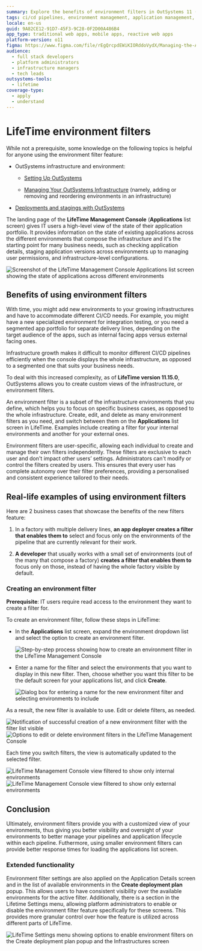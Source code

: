 ```yaml
---
summary: Explore the benefits of environment filters in OutSystems 11 (O11) for managing complex infrastructures and CI/CD pipelines.
tags: ci/cd pipelines, environment management, application management, deployment, staging
locale: en-us
guid: 9A82CE12-91D7-45F3-9C28-0F2D00A486B4
app_type: traditional web apps, mobile apps, reactive web apps
platform-version: o11
figma: https://www.figma.com/file/rEgQrcpdEWiKIORddoVydX/Managing-the-Applications-Lifecycle?type=design&node-id=2186%3A6469&mode=design&t=rzWSTBJIapfhmERp-1
audience:
  - full stack developers
  - platform administrators
  - infrastructure managers
  - tech leads
outsystems-tools:
  - lifetime
coverage-type:
  - apply
  - understand
---
```


# LifeTime environment filters

<div class="info" markdown="1">

 While not a prerequisite, some knowledge on the following topics is helpful for anyone using the environment filter feature:

* OutSystems infrastructure and environment:

    * [Setting Up OutSystems](../setup-infra-platform/setup/intro.md)

    * [Managing Your OutSystems Infrastructure](initial-setup-of-an-infrastructure.md) (namely, adding or removing and reordering environments in an infrastructure)

* [Deployments and stagings with OutSystems](https://www.outsystems.com/evaluation-guide/how-does-outsystems-handle-deployment-and-staging/)

</div>

The landing page of the **LifeTime Management Console** (**Applications** list screen) gives IT users a high-level view of the state of their application portfolio. It provides information on the state of existing applications across the different environments that compose the infrastructure and it's the starting point for many  business needs, such as checking application details, staging application versions across environments up to managing user permissions, and infrastructure-level configurations.

![Screenshot of the LifeTime Management Console Applications list screen showing the state of applications across different environments](images/applications-lt.png "LifeTime Management Console Applications List")

## Benefits of using environment filters

With time, you might add new environments to your growing infrastructures and have to accommodate different CI/CD needs. For example, you might have a new specialized environment for integration testing, or you need a segmented app portfolio for separate delivery lines, depending on the target audience of the apps, such as internal facing apps versus external facing ones.

Infrastructure growth makes it difficult to monitor different CI/CD pipelines efficiently when the console displays the whole infrastructure, as opposed to a segmented one that suits your business needs.

To deal with this increased complexity, as of **LifeTime version 11.15.0**, OutSystems allows you to create custom views of the infrastructure, or environment filters. 

An environment filter is a subset of the infrastructure environments that you define, which helps you to focus on specific business cases, as opposed to the whole infrastructure. Create, edit, and delete as many environment filters as you need, and switch between them on the **Applications** list screen in LifeTime. Examples include creating a filter for your internal environments and another for your external ones. 

Environment filters are user-specific, allowing each individual to create and manage their own filters independently. These filters are exclusive to each user and don't impact other users’ settings. Administrators can't modify or control the filters created by users. This ensures that every user has complete autonomy over their filter preferences, providing a personalised and consistent experience tailored to their needs.

## Real-life examples of using environment filters

Here are 2 business cases that showcase the benefits of the new filters feature:

1. In a factory with multiple delivery lines, **an app deployer creates a filter that enables them to** select and focus only on the environments of the pipeline that are currently relevant for their work.

1. **A developer** that usually works with a small set of environments (out of the many that compose a factory) **creates a filter that enables them to** focus only on those, instead of having the whole factory visible by default.

### Creating an environment filter

**Prerequisite**: IT users require read access to the environment they want to create a filter for. 

To create an environment filter, follow these steps in LifeTime:

* In the **Applications** list screen, expand the environment dropdown list and select the option to create an environment filter.

    ![Step-by-step process showing how to create an environment filter in the LifeTime Management Console](images/create-filter-1-lt.png "Creating an Environment Filter in LifeTime")

* Enter a name for the filter and select the environments that you want to display in this new filter. Then, choose whether you want this filter to be the default screen for your applications list, and click **Create**.

    ![Dialog box for entering a name for the new environment filter and selecting environments to include](images/create-filter-2-lt.png "Environment Filter Configuration")

As a result, the new filter is available to use. Edit or delete filters, as needed.

![Notification of successful creation of a new environment filter with the filter list visible](images/result-successful-filter-list-lt.png "Successful Creation of Environment Filter")
![Options to edit or delete environment filters in the LifeTime Management Console](images/edit-delete-filter-lt.png "Edit and Delete Environment Filters")

Each time you switch filters, the view is automatically updated to the selected filter.

![LifeTime Management Console view filtered to show only internal environments](images/internal-filter-lt.png "Internal Environment Filter View")
![LifeTime Management Console view filtered to show only external environments](images/external-filter-lt.png "External Environment Filter View")

## Conclusion

Ultimately, environment filters provide you with a customized view of your environments, thus giving you better visibility and oversight of your environments to better manage your pipelines and application lifecycle within each pipeline. Futhermore, using smaller environment filters can provide better response times for loading the applications list screen.

### Extended functionality

Environment filter settings are also applied on the Application Details screen and in the list of available environments in the **Create deployment plan** popup. This allows users to have consistent visibility over the available environments for the active filter.
Additionally, there is a section in the Lifetime Settings menu, allowing platform administrators to enable or disable the environment filter feature specifically for these screens. This provides more granular control over how the feature is utilized across different parts of LifeTime.

![LifeTime Settings menu showing options to enable environment filters on the Create deployment plan popup and the Infrastructures screen](images/env-filters-lt.png "Environment Filters Settings")
